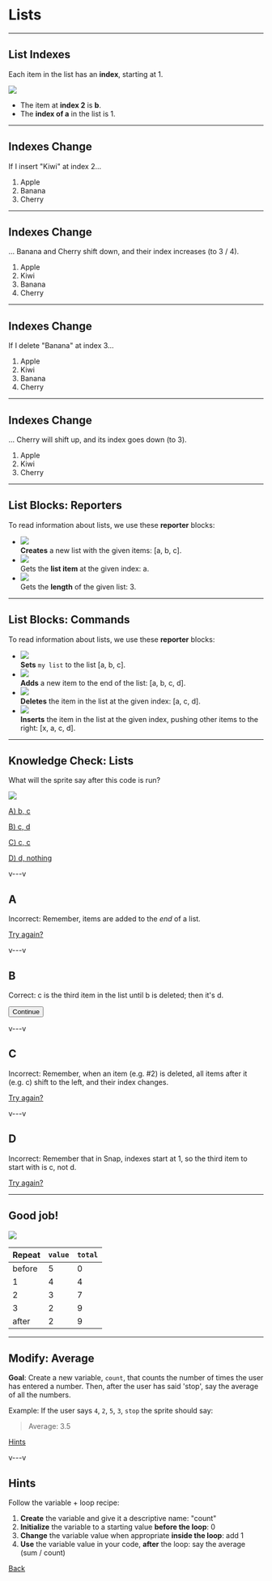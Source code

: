 # Lists
<!--
Notes:

-->
---
## List Indexes
Each item in the list has an **index**, starting at 1.

![](img/list.png)

* The item at **index 2** is **b**.
* The **index of a** in the list is 1.


---
## Indexes Change

If I insert "Kiwi" at index 2...

1. Apple
2. Banana
3. Cherry

---
## Indexes Change

... Banana and Cherry shift down, and their index increases (to 3 / 4).

1. Apple
2. Kiwi
3. Banana
4. Cherry

---
## Indexes Change

If I delete "Banana" at index 3...

1. Apple
2. Kiwi
3. Banana
4. Cherry

---
## Indexes Change

... Cherry will shift up, and its index goes down (to 3).

1. Apple
2. Kiwi
3. Cherry


---
## List Blocks: Reporters

To read information about lists, we use these **reporter** blocks:

* ![](img/list.png) <br/> **Creates** a new list with the given items: [a, b, c].
* ![](img/item.png) <br/> Gets the **list item** at the given index: a.
* ![](img/length.png) <br/> Gets the **length** of the given list: 3.


---
## List Blocks: Commands

To read information about lists, we use these **reporter** blocks:

* ![](img/set.png) <br/> **Sets** `my list` to the list [a, b, c].
* ![](img/add.png) <br/> **Adds** a new item to the end of the list: [a, b, c, d].
* ![](img/delete.png) <br/> **Deletes** the item in the list at the given index: [a, c, d].
* ![](img/insert.png) <br/> **Inserts** the item in the list at the given index, pushing other items to the right: [x, a, c, d].


---
<!-- .slide: id="q1" -->
## Knowledge Check: Lists
What will the sprite say after this code is run?

<div class="container">

<div class="col">

![](img/q1.png)

</div>

<div class="col quiz">

[A) b, c](#/a)

[B) c, d](#/b)

[C) c, c](#/c)

[D) d, nothing](#/d)

</div>
</div>

v---v
<!-- .slide: id="a" -->
## A

Incorrect: Remember, items are added to the *end* of a list.

[Try again?](#/q1)

v---v
<!-- .slide: id="b" data-background-color="#3333aa" -->
## B

Correct: c is the third item in the list until b is deleted; then it's d.

<button class="navigate-right btn btn-success">Continue</button>

v---v
<!-- .slide: id="c" -->
## C

Incorrect: Remember, when an item (e.g. #2) is deleted, all items after it (e.g. c) shift to the left, and their index changes.

[Try again?](#/q1)

v---v
<!-- .slide: id="d" -->
## D

Incorrect: Remember that in Snap, indexes start at 1, so the third item to start with is c, not d.

[Try again?](#/q1)

---
<!-- .slide: id="q1-finished" data-state="q-finished" -->
## Good job!

<div class="container">
<div class="col">

![](img/q1.png)

</div>

<div class="col">

| Repeat | `value` | `total` |
| ------ | ------- | ------- |
| before | 5       | 0       |
| 1      | 4       | 4       |
| 2      | 3       | 7       |
| 3      | 2       | 9       |
| after  | 2       | 9       |

</div>
</div>




---
<!-- .slide: id="average" -->
## Modify: Average

**Goal**: Create a new variable, `count`, that counts the number of times
the user has entered a number. Then, after the user has said 'stop',
say the average of all the numbers.

Example: If the user says `4`, `2`, `5`, `3`, `stop` the sprite should say:

> Average: 3.5

<div class="quiz">

[Hints](#/average-hint)

</div>

v---v
<!-- .slide: id="average-hint" -->
## Hints

Follow the variable + loop recipe:

1. **Create** the variable and give it a descriptive name: "count"
2. **Initialize** the variable to a starting value **before the loop**: 0
3. **Change** the variable value when appropriate **inside the loop**: add 1
4. **Use** the variable value in your code, **after** the loop: say the average (sum / count)

[Back](#/average)

